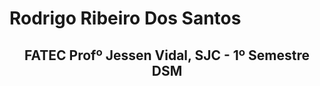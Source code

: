 <h1>Rodrigo Ribeiro Dos Santos</h1>
<h2 align="center"> FATEC Profº Jessen Vidal, SJC - 1º Semestre DSM </h2>

